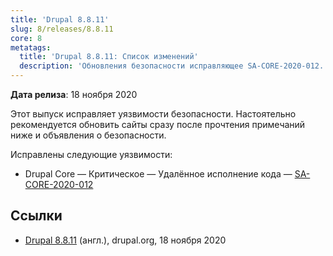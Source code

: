 ```yaml
---
title: 'Drupal 8.8.11'
slug: 8/releases/8.8.11
core: 8
metatags:
  title: 'Drupal 8.8.11: Список изменений'
  description: 'Обновления безопасности исправляющее SA-CORE-2020-012.'
---
```


**Дата релиза**: 18 ноября 2020

Этот выпуск исправляет уязвимости безопасности. Настоятельно рекомендуется обновить сайты сразу после прочтения примечаний ниже и объявления о безопасности.

Исправлены следующие уязвимости:

- Drupal Core — Критическое — Удалённое исполнение кода — [SA-CORE-2020-012](../../../../security/sa-core/2020-012/index.md)

## Ссылки

- [Drupal 8.8.11](https://www.drupal.org/project/drupal/releases/8.8.11) (англ.), drupal.org, 18 ноября 2020
